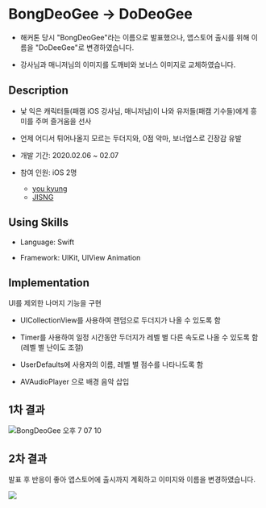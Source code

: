 # BongDeoGee -> DoDeoGee

- 해커톤 당시 "BongDeoGee"라는 이름으로 발표했으나, 앱스토어 출시를 위해 이름을 "DoDeeGee"로 변경하였습니다.

- 강사님과 매니저님의 이미지를 도깨비와 보너스 이미지로 교체하였습니다.

## Description

- 낯 익은 캐릭터들(패캠 iOS 강사님, 매니저님)이 나와 유저들(패캠 기수들)에게 흥미를 주며 즐거움을 선사 

- 언제 어디서 튀어나올지 모르는 두더지와, 0점 악마, 보너업스로 긴장감 유발

- 개발 기간: 2020.02.06 ~ 02.07 

- 참여 인원: iOS 2명
  - [you kyung](https://github.com/wydryd125)
  - [JISNG](https://github.com/jisng)
  
## Using Skills

- Language: Swift

- Framework: UIKit, UIView Animation
  
## Implementation

UI를 제외한 나머지 기능을 구현

  - UICollectionView를 사용하여 랜덤으로 두더지가 나올 수 있도록 함
  
  - Timer를 사용하여 일정 시간동안 두더지가 레벨 별 다른 속도로 나올 수 있도록 함 (레벨 별 난이도 조절)
  
  - UserDefaults에 사용자의 이름, 레벨 별 점수를 나타나도록 함
  
  - AVAudioPlayer 으로 배경 음악 삽입

## 1차 결과

![BongDeoGee 오후 7 07 10](https://user-images.githubusercontent.com/57229970/81282494-319ba700-9096-11ea-8949-ea200f48983a.gif)

## 2차 결과

발표 후 반응이 좋아 앱스토어에 출시까지 계획하고 이미지와 이름을 변경하였습니다.

<img src = "https://github.com/jisng/hackathon-2/blob/master/Video/2Rec.gif"></img>



